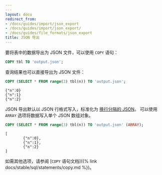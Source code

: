 ```yaml
---
---
layout: docu
redirect_from:
- /docs/guides/import/json_export
- /docs/guides/import/json_export/
- /docs/guides/file_formats/json_export
title: JSON 导出
---
```


要将表中的数据导出为 JSON 文件，可以使用 `COPY` 语句：

```sql
COPY tbl TO 'output.json';
```

查询结果也可以直接导出为 JSON 文件：

```sql
COPY (SELECT * FROM range(3) tbl(n)) TO 'output.json';
```

```text
{"n":0}
{"n":1}
{"n":2}
```

JSON 导出默认以 JSON 行格式写入，标准化为 [换行分隔的 JSON](https://en.wikipedia.org/wiki/JSON_streaming#NDJSON)。
可以使用 `ARRAY` 选项将数据写入单个 JSON 数组对象。

```sql
COPY (SELECT * FROM range(3) tbl(n)) TO 'output.json' (ARRAY);
```

```text
[
        {"n":0},
        {"n":1},
        {"n":2}
]
```

如需其他选项，请参阅 [`COPY` 语句文档]({% link docs/stable/sql/statements/copy.md %})。